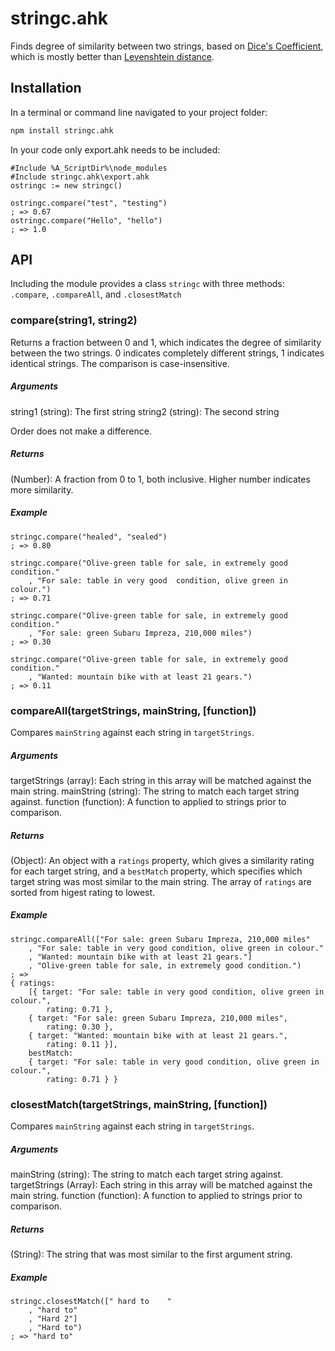 stringc.ahk
=================

Finds degree of similarity between two strings, based on [Dice's Coefficient](http://en.wikipedia.org/wiki/S%C3%B8rensen%E2%80%93Dice_coefficient), which is mostly better than [Levenshtein distance](http://en.wikipedia.org/wiki/Levenshtein_distance).


## Installation
In a terminal or command line navigated to your project folder:
```bash
npm install stringc.ahk
```

In your code only export.ahk needs to be included:
```autohotkey
#Include %A_ScriptDir%\node_modules
#Include stringc.ahk\export.ahk
ostringc := new stringc()

ostringc.compare("test", "testing")
; => 0.67
ostringc.compare("Hello", "hello")
; => 1.0
```

## API
Including the module provides a class `stringc` with three methods: `.compare`, `.compareAll`, and `.closestMatch`


### compare(string1, string2)
Returns a fraction between 0 and 1, which indicates the degree of similarity between the two strings. 0 indicates completely different strings, 1 indicates identical strings. The comparison is case-insensitive.

##### Arguments
string1 (string): The first string
string2 (string): The second string

Order does not make a difference.

##### Returns
(Number): A fraction from 0 to 1, both inclusive. Higher number indicates more similarity.

##### Example
```autohotkey
stringc.compare("healed", "sealed")
; => 0.80

stringc.compare("Olive-green table for sale, in extremely good condition."
	, "For sale: table in very good  condition, olive green in colour.")
; => 0.71

stringc.compare("Olive-green table for sale, in extremely good condition."
	, "For sale: green Subaru Impreza, 210,000 miles")
; => 0.30

stringc.compare("Olive-green table for sale, in extremely good condition."
	, "Wanted: mountain bike with at least 21 gears.")
; => 0.11
```

### compareAll(targetStrings, mainString, [function])
Compares `mainString` against each string in `targetStrings`.

##### Arguments
targetStrings (array): Each string in this array will be matched against the main string.
mainString (string): The string to match each target string against.
function (function): A function to applied to strings prior to comparison.

##### Returns
(Object): An object with a `ratings` property, which gives a similarity rating for each target string, and a `bestMatch` property, which specifies which target string was most similar to the main string. The array of `ratings` are sorted from higest rating to lowest.

##### Example
```autohotkey
stringc.compareAll(["For sale: green Subaru Impreza, 210,000 miles"
	, "For sale: table in very good condition, olive green in colour."
	, "Wanted: mountain bike with at least 21 gears."]
	, "Olive-green table for sale, in extremely good condition.")
; =>
{ ratings:
	[{ target: "For sale: table in very good condition, olive green in colour.",
		rating: 0.71 },
	{ target: "For sale: green Subaru Impreza, 210,000 miles",
		rating: 0.30 },
	{ target: "Wanted: mountain bike with at least 21 gears.",
		rating: 0.11 }],
	bestMatch:
	{ target: "For sale: table in very good condition, olive green in colour.",
		rating: 0.71 } }
```


### closestMatch(targetStrings, mainString, [function])
Compares `mainString` against each string in `targetStrings`.

##### Arguments
mainString (string): The string to match each target string against.
targetStrings (Array): Each string in this array will be matched against the main string.
function (function): A function to applied to strings prior to comparison.

##### Returns
(String): The string that was most similar to the first argument string.

##### Example
```autohotkey
stringc.closestMatch([" hard to    "
	, "hard to"
	, "Hard 2"]
	, "Hard to")
; => "hard to"
```
